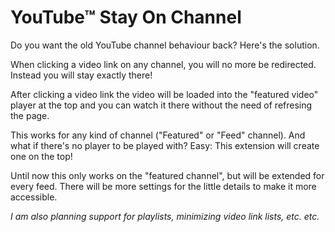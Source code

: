 YouTube™ Stay On Channel
=============

Do you want the old YouTube channel behaviour back? Here's the solution.

When clicking a video link on any channel, you will no more be redirected.
Instead you will stay exactly there!

After clicking a video link the video will be loaded into the "featured video" player at the top and you can watch it there without the need of refresing the page.

This works for any kind of channel ("Featured" or "Feed" channel).
And what if there's no player to be played with? Easy: This extension will create one on the top!

Until now this only works on the "featured channel", but will be extended for every feed.
There will be more settings for the little details to make it more accessible.


*I am also planning support for playlists, minimizing video link lists, etc. etc.*